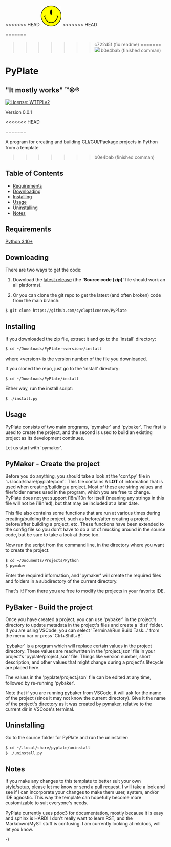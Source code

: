 <!----------------------------------------------------------------------------->
<!-- Project : PyPlate                                         /          \  -->
<!-- Filename: README.md                                      |     ()     | -->
<!-- Date    : 12/19/2022                                     |            | -->
<!-- Author  : cyclopticnerve                                 |   \____/   | -->
<!-- License : WTFPLv2                                         \          /  -->
<!----------------------------------------------------------------------------->

<<<<<<< HEAD
![](images/pyplate.png)
<<<<<<< HEAD

=======
>>>>>>> c722d5f (fix readme)
=======
![](images/icon.png)
>>>>>>> b0e4bab (finished comman)
# PyPlate

## "It mostly works" ™©®

[![License: WTFPLv2](https://img.shields.io/badge/License-WTFPL-brightgreen.svg)](http://www.wtfpl.net)

<!-- __RM_VERSION__ -->
Version 0.0.1
<!-- __RM_VERSION__ -->

<<<<<<< HEAD
<!-- [![alt-text](readme/screenshot.png)]("tooltip") -->
=======
<!-- __RM_SHORT_DESC__ -->
A program for creating and building CLI/GUI/Package projects in Python from a template
<!-- __RM_SHORT_DESC__ -->

<!-- ![alt-text](images/screenshot.png "screenshot") -->
>>>>>>> b0e4bab (finished comman)

## Table of Contents
- [Requirements](#requirements)
- [Downloading](#downloading)
- [Installing](#installing)
- [Usage](#usage)
- [Uninstalling](#uninstalling)
- [Notes](#notes)

## Requirements
<!-- __RM_DEPS__ -->
[Python 3.10+](https://python.org)
<!-- __RM_DEPS__ -->

## Downloading

There are two ways to get the code:

1. Download the [latest
release](https://github.com/cyclopticnerve/PyPlate/releases/latest) (the
**'Source code (zip)'** file should work an all platforms).

2. Or you can clone the git repo to get the latest (and often broken) code from
   the main branch:
```bash
$ git clone https://github.com/cyclopticnerve/PyPlate
```

## Installing
<!-- __RM_APP__ -->
If you downloaded the zip file, extract it and go to the 'install' directory:
```bash
$ cd ~/Downloads/PyPlate-<version>/install
```
where \<version\> is the version number of the file you downloaded.

If you cloned the repo, just go to the 'install' directory:
```bash
$ cd ~/Downloads/PyPlate/install
```

Either way, run the install script:
```bash
$ ./install.py
```
<!-- __RM_APP__ -->

## Usage
PyPlate consists of two main programs, 'pymaker' and 'pybaker'. The first
is used to create the project, and the second is used to build an existing
project as its development continues.

Let us start with 'pymaker'.

## PyMaker - Create the project
Before you do anything, you should take a look at the 'conf.py' file in
'~/.local/share/pyplate/conf'. This file contains A **LOT** of information that
is used when creating/building a project. Most of these are string values and
file/folder names used in the program, which you are free to change. PyPlate
does not yet support i18n/l10n for itself (meaning any strings in this file
will not be i18n'ed), but that may be included at a later date.  

This file also contains some functions that are run at various times during
creating/building the project, such as before/after creating a project,
before/after building a project, etc.
These functions have been extended to the config file so you don't have to do a
lot of mucking around in the source code, but be sure to take a look at those
too.

Now run the script from the command line, in the directory where you want to
create the project:
```bash
$ cd ~/Documents/Projects/Python
$ pymaker
```

Enter the required information, and 'pymaker' will create the required files
and folders in a subdirectory of the current directory. 

That's it! From there you are free to modify the projects in your favorite IDE.

## PyBaker - Build the project
Once you have created a project, you can use 'pybaker' in the project's
directory to update metadata in the project's files and create a
'dist' folder.
If you are using VSCode, you can select 'Terminal/Run Build Task...' from the
menu bar or press 'Ctrl+Shift+B'.

'pybaker' is a program which will replace certain values in the project
directory. These values are read/written in the 'project.json' file in your
project's 'pyplate/project.json' file. Things like version number, short
description, and other values that might change during a project's lifecycle
are placed here.

The values in the 'pyplate/project.json' file can be edited at any time,
followed by re-running 'pybaker'.

Note that if you are running pybaker from VSCode, it will ask for the name of
the project (since it may not know the current directory). Give it the name of
the project's directory as it was created by pymaker, relative to the current
dir in VSCode's terminal.

## Uninstalling
<!-- __RM_APP__ -->
Go to the source folder for PyPlate and run the uninstaller:
```bash
$ cd ~/.local/share/pyplate/uninstall
$ ./uninstall.py
```
<!-- __RM_APP__ -->

## Notes
If you make any changes to this template to better suit your own style/setup,
please let me know or send a pull request. I will take a look and see if I can
incorporate your changes to make them user, system, and/or IDE agnostic. This
way the template can hopefully become more customizable to suit everyone's
needs.

PyPlate currently uses pdoc3 for documentation, mostly because it is easy and
sphinx is HARD! I don't really want to learn RST, and the Markdown/MyST stuff
is confusing.
I am currently looking at mkdocs, will let you know.

-)
<!-- -) -->
